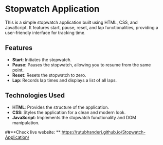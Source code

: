 # Stopwatch Application

This is a simple stopwatch application built using HTML, CSS, and JavaScript. It features start, pause, reset, and lap functionalities, providing a user-friendly interface for tracking time.

## Features

- **Start**: Initiates the stopwatch.
- **Pause**: Pauses the stopwatch, allowing you to resume from the same point.
- **Reset**: Resets the stopwatch to zero.
- **Lap**: Records lap times and displays a list of all laps.

## Technologies Used

- **HTML**: Provides the structure of the application.
- **CSS**: Styles the application for a clean and modern look.
- **JavaScript**: Implements the stopwatch functionality and DOM manipulation.

##**Check live website: **:https://rutubhanderi.github.io/Stopwatch-Application/
